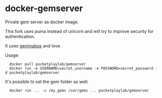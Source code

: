 docker-gemserver
================

Private gem server as docker image.

This fork uses puma instead of unicorn and will try to improve security for authentication.

It uses [geminabox](https://github.com/geminabox/geminabox) and love.

Usage:

```
  docker pull pocketplaylab/gemserver
  docker run -e USERNAME=secret_username -e PASSWORD=secret_password -d pocketplaylab/gemserver
```

It's possible to set the gem folder as well:

```
  docker run ... -v /my_gems /var/gems ... pocketplaylab/gemserver
```

